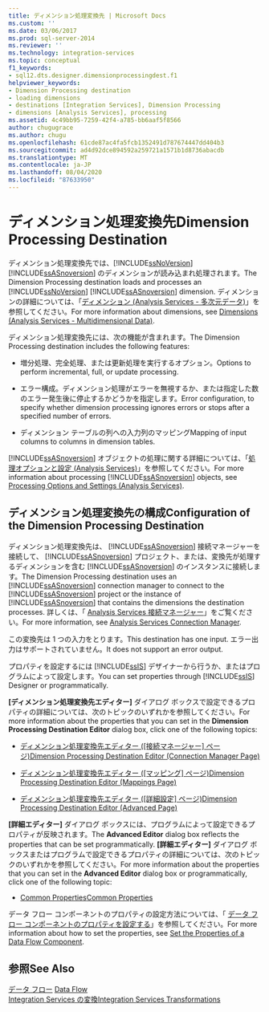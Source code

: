 ```yaml
---
title: ディメンション処理変換先 | Microsoft Docs
ms.custom: ''
ms.date: 03/06/2017
ms.prod: sql-server-2014
ms.reviewer: ''
ms.technology: integration-services
ms.topic: conceptual
f1_keywords:
- sql12.dts.designer.dimensionprocessingdest.f1
helpviewer_keywords:
- Dimension Processing destination
- loading dimensions
- destinations [Integration Services], Dimension Processing
- dimensions [Analysis Services], processing
ms.assetid: 4c49bb95-7259-42f4-a785-bb6aaf5f8566
author: chugugrace
ms.author: chugu
ms.openlocfilehash: 61cde87ac4fa5fcb1352491d787674447dd404b3
ms.sourcegitcommit: ad4d92dce894592a259721a1571b1d8736abacdb
ms.translationtype: MT
ms.contentlocale: ja-JP
ms.lasthandoff: 08/04/2020
ms.locfileid: "87633950"
---
```

# <a name="dimension-processing-destination"></a><span data-ttu-id="b2929-102">ディメンション処理変換先</span><span class="sxs-lookup"><span data-stu-id="b2929-102">Dimension Processing Destination</span></span>
  <span data-ttu-id="b2929-103">ディメンション処理変換先では、[!INCLUDE[ssNoVersion](../../includes/ssnoversion-md.md)] [!INCLUDE[ssASnoversion](../../includes/ssasnoversion-md.md)] のディメンションが読み込まれ処理されます。</span><span class="sxs-lookup"><span data-stu-id="b2929-103">The Dimension Processing destination loads and processes an [!INCLUDE[ssNoVersion](../../includes/ssnoversion-md.md)] [!INCLUDE[ssASnoversion](../../includes/ssasnoversion-md.md)] dimension.</span></span> <span data-ttu-id="b2929-104">ディメンションの詳細については、「[ディメンション (Analysis Services - 多次元データ)](https://docs.microsoft.com/analysis-services/multidimensional-models-olap-logical-dimension-objects/dimensions-analysis-services-multidimensional-data)」を参照してください。</span><span class="sxs-lookup"><span data-stu-id="b2929-104">For more information about dimensions, see [Dimensions &#40;Analysis Services - Multidimensional Data&#41;](https://docs.microsoft.com/analysis-services/multidimensional-models-olap-logical-dimension-objects/dimensions-analysis-services-multidimensional-data).</span></span>  
  
 <span data-ttu-id="b2929-105">ディメンション処理変換先には、次の機能が含まれます。</span><span class="sxs-lookup"><span data-stu-id="b2929-105">The Dimension Processing destination includes the following features:</span></span>  
  
-   <span data-ttu-id="b2929-106">増分処理、完全処理、または更新処理を実行するオプション。</span><span class="sxs-lookup"><span data-stu-id="b2929-106">Options to perform incremental, full, or update processing.</span></span>  
  
-   <span data-ttu-id="b2929-107">エラー構成。ディメンション処理がエラーを無視するか、または指定した数のエラー発生後に停止するかどうかを指定します。</span><span class="sxs-lookup"><span data-stu-id="b2929-107">Error configuration, to specify whether dimension processing ignores errors or stops after a specified number of errors.</span></span>  
  
-   <span data-ttu-id="b2929-108">ディメンション テーブルの列への入力列のマッピング</span><span class="sxs-lookup"><span data-stu-id="b2929-108">Mapping of input columns to columns in dimension tables.</span></span>  
  
 <span data-ttu-id="b2929-109">[!INCLUDE[ssASnoversion](../../includes/ssasnoversion-md.md)] オブジェクトの処理に関する詳細については、「[処理オプションと設定 (Analysis Services)](https://docs.microsoft.com/analysis-services/multidimensional-models/processing-options-and-settings-analysis-services)」を参照してください。</span><span class="sxs-lookup"><span data-stu-id="b2929-109">For more information about processing [!INCLUDE[ssASnoversion](../../includes/ssasnoversion-md.md)] objects, see [Processing Options and Settings &#40;Analysis Services&#41;](https://docs.microsoft.com/analysis-services/multidimensional-models/processing-options-and-settings-analysis-services).</span></span>  
  
## <a name="configuration-of-the-dimension-processing-destination"></a><span data-ttu-id="b2929-110">ディメンション処理変換先の構成</span><span class="sxs-lookup"><span data-stu-id="b2929-110">Configuration of the Dimension Processing Destination</span></span>  
 <span data-ttu-id="b2929-111">ディメンション処理変換先は、 [!INCLUDE[ssASnoversion](../../includes/ssasnoversion-md.md)] 接続マネージャーを接続して、 [!INCLUDE[ssASnoversion](../../includes/ssasnoversion-md.md)] プロジェクト、または、変換先が処理するディメンションを含む [!INCLUDE[ssASnoversion](../../includes/ssasnoversion-md.md)] のインスタンスに接続します。</span><span class="sxs-lookup"><span data-stu-id="b2929-111">The Dimension Processing destination uses an [!INCLUDE[ssASnoversion](../../includes/ssasnoversion-md.md)] connection manager to connect to the [!INCLUDE[ssASnoversion](../../includes/ssasnoversion-md.md)] project or the instance of [!INCLUDE[ssASnoversion](../../includes/ssasnoversion-md.md)] that contains the dimensions the destination processes.</span></span> <span data-ttu-id="b2929-112">詳しくは、「 [Analysis Services 接続マネージャー](../connection-manager/analysis-services-connection-manager.md)」をご覧ください。</span><span class="sxs-lookup"><span data-stu-id="b2929-112">For more information, see [Analysis Services Connection Manager](../connection-manager/analysis-services-connection-manager.md).</span></span>  
  
 <span data-ttu-id="b2929-113">この変換先は 1 つの入力をとります。</span><span class="sxs-lookup"><span data-stu-id="b2929-113">This destination has one input.</span></span> <span data-ttu-id="b2929-114">エラー出力はサポートされていません。</span><span class="sxs-lookup"><span data-stu-id="b2929-114">It does not support an error output.</span></span>  
  
 <span data-ttu-id="b2929-115">プロパティを設定するには [!INCLUDE[ssIS](../../includes/ssis-md.md)] デザイナーから行うか、またはプログラムによって設定します。</span><span class="sxs-lookup"><span data-stu-id="b2929-115">You can set properties through [!INCLUDE[ssIS](../../includes/ssis-md.md)] Designer or programmatically.</span></span>  
  
 <span data-ttu-id="b2929-116">**[ディメンション処理変換先エディター]** ダイアログ ボックスで設定できるプロパティの詳細については、次のトピックのいずれかを参照してください。</span><span class="sxs-lookup"><span data-stu-id="b2929-116">For more information about the properties that you can set in the **Dimension Processing Destination Editor** dialog box, click one of the following topics:</span></span>  
  
-   <span data-ttu-id="b2929-117">[ディメンション処理変換先エディター ([接続マネージャー] ページ)](../dimension-processing-destination-editor-connection-manager-page.md)</span><span class="sxs-lookup"><span data-stu-id="b2929-117">[Dimension Processing Destination Editor &#40;Connection Manager Page&#41;](../dimension-processing-destination-editor-connection-manager-page.md)</span></span>  
  
-   <span data-ttu-id="b2929-118">[ディメンション処理変換先エディター ([マッピング] ページ)](../dimension-processing-destination-editor-mappings-page.md)</span><span class="sxs-lookup"><span data-stu-id="b2929-118">[Dimension Processing Destination Editor &#40;Mappings Page&#41;](../dimension-processing-destination-editor-mappings-page.md)</span></span>  
  
-   <span data-ttu-id="b2929-119">[ディメンション処理変換先エディター &#40;[詳細設定] ページ&#41;](../dimension-processing-destination-editor-advanced-page.md)</span><span class="sxs-lookup"><span data-stu-id="b2929-119">[Dimension Processing Destination Editor &#40;Advanced Page&#41;](../dimension-processing-destination-editor-advanced-page.md)</span></span>  
  
 <span data-ttu-id="b2929-120">**[詳細エディター]** ダイアログ ボックスには、プログラムによって設定できるプロパティが反映されます。</span><span class="sxs-lookup"><span data-stu-id="b2929-120">The **Advanced Editor** dialog box reflects the properties that can be set programmatically.</span></span> <span data-ttu-id="b2929-121">**[詳細エディター]** ダイアログ ボックスまたはプログラムで設定できるプロパティの詳細については、次のトピックのいずれかを参照してください。</span><span class="sxs-lookup"><span data-stu-id="b2929-121">For more information about the properties that you can set in the **Advanced Editor** dialog box or programmatically, click one of the following topic:</span></span>  
  
-   [<span data-ttu-id="b2929-122">Common Properties</span><span class="sxs-lookup"><span data-stu-id="b2929-122">Common Properties</span></span>](../common-properties.md)  
  
 <span data-ttu-id="b2929-123">データ フロー コンポーネントのプロパティの設定方法については、「 [データ フロー コンポーネントのプロパティを設定する](set-the-properties-of-a-data-flow-component.md)」を参照してください。</span><span class="sxs-lookup"><span data-stu-id="b2929-123">For more information about how to set the properties, see [Set the Properties of a Data Flow Component](set-the-properties-of-a-data-flow-component.md).</span></span>  
  
## <a name="see-also"></a><span data-ttu-id="b2929-124">参照</span><span class="sxs-lookup"><span data-stu-id="b2929-124">See Also</span></span>  
 <span data-ttu-id="b2929-125">[データ フロー](data-flow.md) </span><span class="sxs-lookup"><span data-stu-id="b2929-125">[Data Flow](data-flow.md) </span></span>  
 [<span data-ttu-id="b2929-126">Integration Services の変換</span><span class="sxs-lookup"><span data-stu-id="b2929-126">Integration Services Transformations</span></span>](transformations/integration-services-transformations.md)  
  
  
